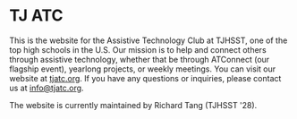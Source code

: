 # TJ ATC
This is the website for the Assistive Technology Club at TJHSST, one of the top high schools in the U.S. Our mission is to help and connect others through assistive technology, whether that be through ATConnect (our flagship event), yearlong projects, or weekly meetings. You can visit our website at [tjatc.org](https://tjatc.org). If you have any questions or inquiries, please contact us at info@tjatc.org.

The website is currently maintained by Richard Tang (TJHSST '28).